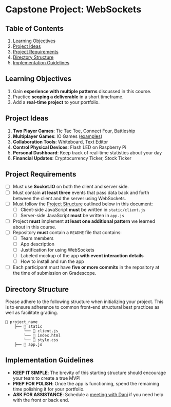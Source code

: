 # Capstone Project: WebSockets

<!-- omit in toc -->
## Table of Contents

1. [Learning Objectives](#learning-objectives)
1. [Project Ideas](#project-ideas)
1. [Project Requirements](#project-requirements)
1. [Directory Structure](#directory-structure)
1. [Implementation Guidelines](#implementation-guidelines)

## Learning Objectives

1. Gain **experience with multiple patterns** discussed in this course.
1. Practice **scoping a deliverable** in a short timeframe.
1. Add a **real-time project** to your portfolio.

## Project Ideas

1. **Two Player Games**: Tic Tac Toe, Connect Four, Battleship
2. **Multiplayer Games**:  IO Games ([examples](https://www.tomsguide.com/round-up/best-io-games))
3. **Collaboration Tools**: Whiteboard, Text Editor
4. **Control Physical Devices**: Flash LED on Raspberry Pi
5. **Personal Dashboard**: Keep track of real-time statistics about your day
6. **Financial Updates**: Cryptocurrency Ticker, Stock Ticker

## Project Requirements

- [ ] Must use **Socket.IO** on both the client and server side.
- [ ] Must contain **at least three** events that pass data back and forth between the client and the server using WebSockets.
- [ ] Must follow the [Project Structure](#directory-structure)  outlined below in this document:
	- [ ] Client-side JavaScript **must** be written in  `static/client.js`
	- [ ] Server-side JavaScript **must** be written in  `app.js`
- [ ] Project **must** implement **at least one additional pattern** we learned about in this course.
- [ ] Repository **must** contain a `README` file that contains:
	- [ ] Team members
	- [ ] App description
	- [ ] Justification for using WebSockets
	- [ ] Labeled mockup of the app **with event interaction details**
	- [ ] How to install and run the app
- [ ] Each participant must have **five or more commits** in the repository at the time of submission on Gradescope.

## Directory Structure

Please adhere to the following structure when initializing your project. This is to ensure adherence to common front-end structural best practices as well as facilitate grading.

```
📂 project_name
	├── 📂 static
	    └── 📄 client.js
	    └── 📄 index.html
        └── 📄 style.css
	├── 📄 app.js
```

## Implementation Guidelines

- **KEEP IT SIMPLE**: The brevity of this starting structure should encourage your team to create a true MVP!
- **PREP FOR POLISH**: Once the app is functioning, spend the remaining time polishing it for your portfolio.
- **ASK FOR ASSISTANCE**: Schedule a [meeting with Dani](https://bit.ly/dani-meeting) if you need help with the front or back end.
